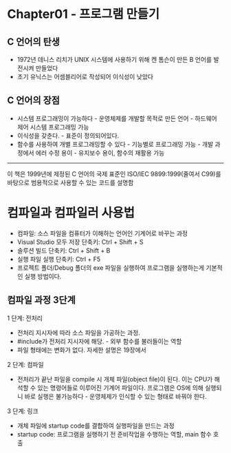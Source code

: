 # **Chapter01 - 프로그램 만들기**
## C 언어의 탄생
- 1972년 데니스 리치가 UNIX 시스템에 사용하기 위해 켄 톰슨이 만든 B 언어를 발전시켜 만들었다
- 초기 유닉스는 어셈블리어로 작성되어 이식성이 낮았다

## C 언어의 장점
- 시스템 프로그래밍이 가능하다 - 운영체제를 개발할 목적로 만든 언어 - 하드웨어 제어 시스템 프로그래밍 가능
- 이식성을 갖춘다. - 표준이 정의되어있다.
- 함수를 사용하여 개별 프로그래밍할 수 있다 - 기능별로 프로그래밍 가능 - 개발 과정에서 에러 수정 용이 - 유지보수 용이, 함수의 재활용 가능

-----
이 책은 1999년에 제정된 C 언어의 국제 표준인 ISO/IEC 9899:1999(줄여서 C99)를 바탕으로 범용적으로 사용할 수 있는 코드를 설명함



# 컴파일과 컴파일러 사용법
- 컴파일: 소스 파일을 컴퓨터가 이해하는 언어인 기계어로 바꾸는 과정
- Visual Studio 모두 저장 단축키: Ctrl + Shift + S
- 솔루션 빌드 단축키: Ctrl + Shift + B
- 실행 파일 실행 단축키: Ctrl + F5
- 프로젝트 폴더/Debug 폴더의 exe 파일을 실행하여 프로그램을 실행하는게 기본적인 실행 방법이다.

## 컴파일 과정 3단계
1 단계: 전처리
- 전처리 지시자에 따라 소스 파일을 가공하는 과정. 
- #include가 전처리 지시자에 해당. - 외부 함수를 불러들이는 역할
- 파일 형태에는 변화가 없다. 자세한 설명은 19장에서

2 단계: 컴파일
- 전처리가 끝난 파일을 compile 시 개체 파일(object file)이 된다. 이는 CPU가 해석할 수 있는 명령어들로 이루어진 기계어 파일이다. 프로그램은 OS에 의해 실행되니 바로 실행은 불가능하다 - 운영체제가 인식할 수 있는 형태로 바꿔야 한다.

3 단계: 링크
- 개체 파일에 startup code를 결합하여 실행파일을 만드는 과정
- startup code: 프로그램을 실행하기 전 준비작업을 수행하는 역할, main 함수 호출
